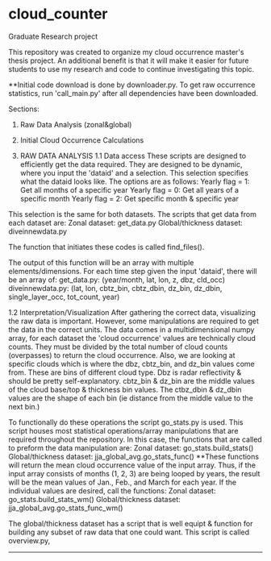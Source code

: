 # cloud_counter
Graduate Research project

This repository was created to organize my cloud occurrence master's thesis project. An additional benefit is that it will make it easier for future students to use my research and code to continue investigating this topic.

**Initial code download is done by downloader.py. To get raw occurrence statistics, run 'call_main.py' after all dependencies have been downloaded.

Sections:
  1. Raw Data Analysis (zonal&global)
  2. Initial Cloud Occurrence Calculations

1. RAW DATA ANALYSIS
1.1 Data access
These scripts are designed to efficiently get the data required. They are designed to be dynamic, where you input the 'dataid' and a selection. This selection specifies what the dataid looks like. The options are as follows:
  Yearly flag = 1: Get all months of a specific year
  Yearly flag = 0: Get all years of a specific month
  Yearly flag = 2: Get specific month & specific year

This selection is the same for both datasets. The scripts that get data from each dataset are:
    Zonal dataset: get_data.py
    Global/thickness dataset: diveinnewdata.py

The function that initiates these codes is called find_files().

The output of this function will be an array with multiple elements/dimensions. For each time step given the input 'dataid', there will be an array of: 
    get_data.py: (year/month, lat, lon, z, dbz, cld_occ)
    diveinnewdata.py: (lat, lon, cbtz_bin, cbtz_dbin, dz_bin, dz_dbin, single_layer_occ, tot_count, year)

1.2 Interpretation/Visualization
After gathering the correct data, visualizing the raw data is important. However, some manipulations are required to get the data in 
the correct units. The data comes in a multidimensional numpy array, for each dataset the 'cloud occurrence' values are technically cloud counts. They must be divided by the total number of cloud counts (overpasses) to return the cloud occurrence. Also, we are looking at specific clouds which is where the dbz, cbtz_bin, and dz_bin values come from. These are bins of different cloud type. Dbz is radar reflectivity & should be pretty self-explanatory. cbtz_bin & dz_bin are the middle values of the cloud base/top & thickness bin values. The ctbz_dbin & dz_dbin values are the shape of each bin (ie distance from the middle value to the next bin.)

To functionally do these operations the script go_stats.py is used. This script houses most statistical operations/array manipulations that are required throughout the repository. In this case, the functions that are called to preform the data manipulation are:
    Zonal dataset: go_stats.build_stats()
    Global/thickness dataset: jja_global_avg.go_stats_func()
**These functions will return the mean cloud occurrence value of the input array. Thus, if the input array consists of months (1, 2, 3) are being looped by years, the result will be the mean values of Jan., Feb., and March for each year. If the individual values are desired, call the functions:
    Zonal dataset: go_stats.build_stats_wm()
    Global/thickness dataset: jja_global_avg.go_stats_func_wm()

The global/thickness dataset has a script that is well equipt & function for building any subset of raw data that one could want.
This script is called overview.py, 

****
